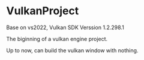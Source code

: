 # VulkanProject

Base on vs2022, Vulkan SDK Verssion 1.2.298.1

The biginning of a vulkan engine project.

Up to now, can build the vulkan window with nothing.
